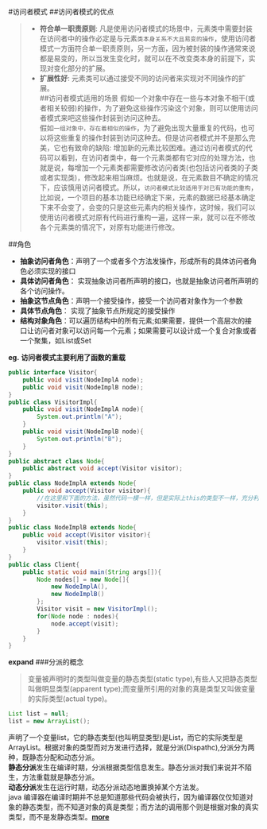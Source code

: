 #访问者模式
##访问者模式的优点
>* **符合单一职责原则**: 凡是使用访问者模式的场景中，元素类中需要封装在访问者中的操作必定是与元素`类本身关系不大且易变的操作`，使用访问者模式一方面符合单一职责原则，另一方面，因为被封装的操作通常来说都是易变的，所以当发生变化时，就可以在不改变类本身的前提下，实现对变化部分的扩展。  
>* **扩展性好**:  元素类可以通过接受不同的访问者来实现对不同操作的扩展。  
##访问者模式适用的场景
>假如一个对象中存在一些与本对象不相干(或者相关较弱)的操作，为了避免这些操作污染这个对象，则可以使用访问者模式来吧这些操作封装到访问这种去。  
>假如`一组对象中，存在着相似的操作`，为了避免出现大量重复的代码，也可以将这些重复的操作封装到访问这种去。但是访问者模式并不是那么完美，它也有致命的缺陷: 增加新的元素比较困难。通过访问者模式的代码可以看到，在访问者类中，每一个元素类都有它对应的处理方法，也就是说，每增加一个元素类都需要修改访问者类(也包括访问者类的子类或者实现类)，修改起来相当麻烦。也就是说，在元素数目不确定的情况下，应该慎用访问者模式。所以，`访问者模式比较适用于对已有功能的重构`，比如说，一个项目的基本功能已经确定下来，元素的数据已经基本确定下来不会变了，会变的只是这些元素内的相关操作，这时候，我们可以使用访问者模式对原有代码进行重构一遍，这样一来，就可以在不修改各个元素类的情况下，对原有功能进行修改。  

##角色
* **抽象访问者角色**：声明了一个或者多个方法发操作，形成所有的具体访问者角色必须实现的接口  
*  **具体访问者角色**： 实现抽象访问者所声明的接口，也就是抽象访问者所声明的各个访问操作。  
*  **抽象这节点角色**：声明一个接受操作，接受一个访问者对象作为一个参数  
*  **具体节点角色**： 实现了抽象节点所规定的接受操作  
*  **结构对象角色**：可以遍历结构中的所有元素;如果需要，提供一个高层次的接口让访问者对象可以访问每一个元素；如果需要可以设计成一个复合对象或者一个聚集，如List或Set  


**eg.**
**访问者模式主要利用了函数的重载**  
```java
public interface Visitor{
	public void visit(NodeImplA node);
	public void visit(NodeImplB node);
}
public class VisitorImpl{
	public void visit(NodeImplA node){
		System.out.println("A");
	}
	public void visit(NodeImplB node){
		System.out.println("B");
	}
}
public abstract class Node{
	public abstract void accept(Visitor visitor);
}
public class NodeImplA extends Node{
	public void accept(Visitor visitor){
		//在这里和下面的方法，虽然代码一模一样，但是实际上this的类型不一样，充分利用了方法的重载
		visitor.visit(this);
	}
}
public class NodeImplB extends Node{
	public void accept(Visitor visitor){
		visitor.visit(this);
	}
}
public class Client{
	public static void main(String args[]){
		Node nodes[] = new Node[]{
			new NodeImplA(),
			new NodeImplB()
		};
		Visitor visit = new VisitorImpl();
		for(Node node : nodes){
			node.accept(visit);
		}
	}
}
```

**expand**
###分派的概念
>变量被声明时的类型叫做变量的静态类型(static type),有些人又把静态类型叫做明显类型(apparent type);而变量所引用的对象的真是类型又叫做变量的实际类型(actual type)。  
```java
List list = null;
list = new ArrayList();
```
声明了一个变量list，它的静态类型(也叫明显类型)是List，而它的实际类型是ArrayList。根据对象的类型而对方发进行选择，就是分派(Dispathc),分派分为两种，既静态分配和动态分派。  
**静态分派**发生在编译时期，分派根据类型信息发生。静态分派对我们来说并不陌生，方法重载就是静态分派。  
**动态分派**发生在运行时期，动态分派动态地置换掉某个方法发。  
java 编译器在编译时期并不总是知道那些代码会被执行，因为编译器仅仅知道对象的静态类型，而不知道对象的真是类型；而方法的调用那个则是根据对象的真实类型，而不是发静态类型。**[more](http://www.cnblogs.com/java-my-life/archive/2012/06/14/2545381.html)**
